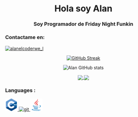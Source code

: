 <h1 align="center">Hola soy Alan</h1>
<h3 align="center">Soy Programador de Friday Night Funkin</h3>

<h3 align="left">Contactame en:</h3>
<p align="left">
<a href="https://twitter.com/alanelcoderwe_l" target="blank"><img align="center" src="https://raw.githubusercontent.com/rahuldkjain/github-profile-readme-generator/master/src/images/icons/Social/twitter.svg" alt="alanelcoderwe_l" height="30" width="40" /></a>

<div align="center">
<a href="https://git.io/streak-stats"><img src="https://github-readme-streak-stats.herokuapp.com?user=ALANELCODERXD&theme=dark&hide_border=true&border_radius=4.6&locale=es&exclude_days=Sun%2CMon%2CTue%2CWed%2CThu%2CFri%2CSat&card_width=460" alt="GitHub Streak" /></a>

![Alan GitHub stats](https://github-readme-stats.vercel.app/api?username=ALANELCODERXD&show_icons=true&theme=radical)

<a href="https://github.com/ALANELCODERXD/github-readme-stats">
  <img height=200 align="center" src="https://github-readme-stats.vercel.app/api?username=ALANELCODERXD" />
</a>
<a href="https://github.com/ALANELCODERXD/convoychat">
  <img height=200 align="center" src="https://github-readme-stats.vercel.app/api/top-langs?username=ALANELCODERXD&layout=compact&langs_count=8&card_width=320" />
</a>
<h3 align="left">Languages :</h3>
<p align="left"> <a href="https://www.w3schools.com/cpp/" target="_blank" rel="noreferrer"> <img src="https://raw.githubusercontent.com/devicons/devicon/master/icons/cplusplus/cplusplus-original.svg" alt="cplusplus" width="40" height="40"/> </a> <a href="https://git-scm.com/" target="_blank" rel="noreferrer"> <img src="https://www.vectorlogo.zone/logos/git-scm/git-scm-icon.svg" alt="git" width="40" height="40"/> </a> <a href="https://www.java.com" target="_blank" rel="noreferrer"> <img src="https://raw.githubusercontent.com/devicons/devicon/master/icons/java/java-original.svg" alt="java" width="40" height="40"/> </a> </p>

</div>
</br>
</br>